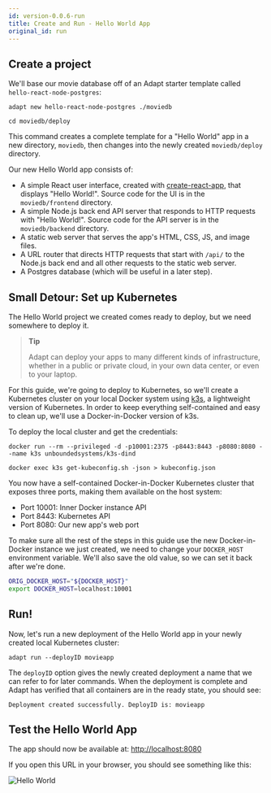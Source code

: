 ```yaml
---
id: version-0.0.6-run
title: Create and Run - Hello World App
original_id: run
---
```


<!-- DOCTOC SKIP -->

## Create a project

We'll base our movie database off of an Adapt starter template called `hello-react-node-postgres`:

<!-- doctest command -->

```console
adapt new hello-react-node-postgres ./moviedb

cd moviedb/deploy
```

This command creates a complete template for a "Hello World" app in a new directory, `moviedb`, then changes into the newly created `moviedb/deploy` directory.

Our new Hello World app consists of:

- A simple React user interface, created with [create-react-app](https://reactjs.org/docs/create-a-new-react-app.html#create-react-app), that displays "Hello World!".
Source code for the UI is in the `moviedb/frontend` directory.
- A simple Node.js back end API server that responds to HTTP requests with "Hello World!".
Source code for the API server is in the `moviedb/backend` directory.
- A static web server that serves the app's HTML, CSS, JS, and image files.
- A URL router that directs HTTP requests that start with `/api/` to the Node.js back end and all other requests to the static web server.
- A Postgres database (which will be useful in a later step).

## Small Detour: Set up Kubernetes

The Hello World project we created comes ready to deploy, but we need somewhere to deploy it.

> **Tip**
>
> Adapt can deploy your apps to many different kinds of infrastructure, whether in a public or private cloud, in your own data center, or even to your laptop.

For this guide, we're going to deploy to Kubernetes, so we'll create a Kubernetes cluster on your local Docker system using [k3s](https://k3s.io), a lightweight version of Kubernetes.
In order to keep everything self-contained and easy to clean up, we'll use a Docker-in-Docker version of k3s.

To deploy the local cluster and get the credentials:

<!-- doctest command -->

```console
docker run --rm --privileged -d -p10001:2375 -p8443:8443 -p8080:8080 --name k3s unboundedsystems/k3s-dind

docker exec k3s get-kubeconfig.sh -json > kubeconfig.json
```

You now have a self-contained Docker-in-Docker Kubernetes cluster that exposes three ports, making them available on the host system:
* Port 10001: Inner Docker instance API
* Port 8443: Kubernetes API
* Port 8080: Our new app's web port

To make sure all the rest of the steps in this guide use the new Docker-in-Docker instance we just created, we need to change your `DOCKER_HOST` environment variable.
We'll also save the old value, so we can set it back after we're done.
<!-- doctest command -->

```bash
ORIG_DOCKER_HOST="${DOCKER_HOST}"
export DOCKER_HOST=localhost:10001
```

## Run!
Now, let's run a new deployment of the Hello World app in your newly created local Kubernetes cluster:
<!-- doctest command -->

```console
adapt run --deployID movieapp
```
The `deployID` option gives the newly created deployment a name that we can refer to for later commands.
When the deployment is complete and Adapt has verified that all containers are in the ready state, you should see:

```console
Deployment created successfully. DeployID is: movieapp
```

## Test the Hello World App

The app should now be available at: [http://localhost:8080](http://localhost:8080)

If you open this URL in your browser, you should see something like this:

![Hello World](assets/getting_started/helloworld.png)

